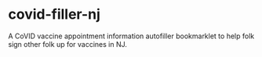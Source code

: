 # covid-filler-nj
A CoVID vaccine appointment information autofiller bookmarklet to help folk sign other folk up for vaccines in NJ.
